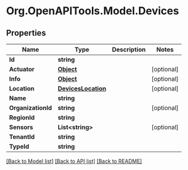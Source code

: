 # Org.OpenAPITools.Model.Devices
## Properties

Name | Type | Description | Notes
------------ | ------------- | ------------- | -------------
**Id** | **string** |  | 
**Actuator** | [**Object**](.md) |  | [optional] 
**Info** | [**Object**](.md) |  | [optional] 
**Location** | [**DevicesLocation**](DevicesLocation.md) |  | [optional] 
**Name** | **string** |  | 
**OrganizationId** | **string** |  | [optional] 
**RegionId** | **string** |  | 
**Sensors** | **List&lt;string&gt;** |  | [optional] 
**TenantId** | **string** |  | 
**TypeId** | **string** |  | 

[[Back to Model list]](../README.md#documentation-for-models) [[Back to API list]](../README.md#documentation-for-api-endpoints) [[Back to README]](../README.md)

